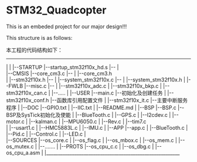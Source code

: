 # STM32_Quadcopter
This is an embeded project for our major design!!!

This structure is as follows:

本工程的代码结构如下：
 _____________________________________________________________
|
|
|--STARTUP |--startup_stm32f10x_hd.s       |--
|           
|--CMSIS   |--core_cm3.c                   |--
|          |--core_cm3.h                   
|          |--stm32f10x.h                  |--
|          |--system_stm32f10x.c           |--
|          |--system_stm32f10x.h
|
|--FWLB    |--misc.c                       |--
|          |--stm32f10x_adc.c
|          |--stm32f10x_bkp.c
|          |--stm32f10x_can.c
|          |--.....
|
|--USER    |--main.c                        |--初始化及创建任务
|          |--stm32f10x_conf.h              |--函数库引用配置文件
|          |--stm32f10x_it.c                |--主要中断服务程序
|
|--DOC     |--GPIO.txt
|          |--IIC.txt
|          |--README.md
|
|--BSP     |--BSP.c                         |--BSP及SysTick初始化及使能
|          |--BlueTooth.c
|          |--GPS.c
|          |--I2cdev.c
|          |--motor.c
|          |--kalman.c
|          |--MPU6050.c
|          |--Rev.c
|          |--tim7.c  
|          |--usart1.c
|          |--HMC5883L.c
|          |--IMU.c
|
|--APP     |--app.c
|          |--BlueTooth.c
|          |--Pid.c
|          |--Control.c
|          |--LED.c
|          
|--SOURCES |--os_core.c
|          |--os_flag.c
|          |--os_mbox.c
|          |--os_mem.c
|          |--os_mutex.c
|          |--.......
|
|--PROTS   |--os_cpu_c.c
|          |--os_dbg.c
|          |--os_cpu_a.asm
|
|_________________________________________________________
